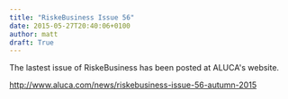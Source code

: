 ```yaml
---
title: "RiskeBusiness Issue 56"
date: 2015-05-27T20:40:06+0100
author: matt
draft: True
---
```

The lastest issue of RiskeBusiness has been posted at ALUCA's website.

http://www.aluca.com/news/riskebusiness-issue-56-autumn-2015
